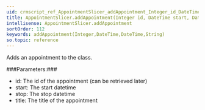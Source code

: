 ```yaml
---
uid: crmscript_ref_AppointmentSlicer_addAppointment_Integer_id_DateTime_start_DateTime_end_String_title
title: AppointmentSlicer.addAppointment(Integer id, DateTime start, DateTime end, String title)
intellisense: AppointmentSlicer.addAppointment
sortOrder: 112
keywords: addAppointment(Integer,DateTime,DateTime,String)
so.topic: reference
---
```



Adds an appointment to the class.




###Parameters:###


 - id: The id of the appointment (can be retrieved later)
 - start: The start datetime
 - stop: The stop datetime
 - title: The title of the appointment


